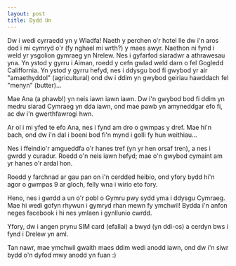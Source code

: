 ```yaml
---
layout: post
title: Dydd Un
---
```

Dw i wedi cyrraedd yn y Wladfa! Naeth y perchen o'r hotel lle dw i'n aros dod i mi cymryd o'r (fy nghael mi wrth?) y maes awyr. Naethon ni fynd i weld yr ysgolion gymraeg yn Nrelew. Nes i gyfarfod siaradwr a athrawesau yna. Yn ystod y gyrru i Aiman, roedd y cefn gwlad weld darn o fel Gogledd Califfornia. Yn ystod y gyrru hefyd, nes i ddysgu bod fi gwybod yr air "amaethyddol" (agricultural) ond dw i ddim yn gwybod geiriau hawddach fel "menyn" (butter)...

Mae Ana (a phawb!) yn neis iawn iawn iawn. Dw i'n gwybod bod fi ddim yn medru siarad Cymraeg yn dda iawn, ond mae pawb yn amyneddgar efo fi, ac dw i'n gwerthfawrogi hwn.

Ar ol i mi yfed te efo Ana, nes i fynd am dro o gwmpas y dref. Mae hi'n bach, ond dw i'n dal i boeni bod fi'n mynd i golli fy hun weithiau...

Nes i ffeindio'r amgueddfa o'r hanes tref (yn yr hen orsaf tren), a nes i gwrdd y curadur. Roedd o'n neis iawn hefyd; mae o'n gwybod cymaint am yr hanes o'r ardal hon.

Roedd y farchnad ar gau pan on i'n cerdded heibio, ond yfory bydd hi'n agor o gwmpas 9 ar gloch, felly wna i wirio eto fory.

Heno, nes i gwrdd a un o'r pobl o Gymru pwy sydd yma i ddysgu Cymraeg. Mae hi wedi gofyn rhywun i gymryd rhan mewn fy ymchwil! Bydda i'n anfon neges facebook i hi nes ymlaen i gynllunio cwrdd.

Yfory, dw i angen prynu SIM card (efallai) a bwyd (yn ddi-os) a cerdyn bws i fynd i Drelew yn aml.

Tan nawr, mae ymchwil gwaith maes ddim wedi anodd iawn, ond dw i'n siwr bydd o'n dyfod mwy anodd yn fuan :)
